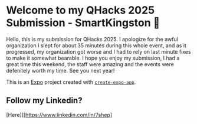 # Welcome to my QHacks 2025 Submission - SmartKingston 👋

Hello, this is my submission for QHacks 2025. I apologize for the awful organization
I slept for about 35 minutes during this whole event, and as it progressed, my organization got worse and I had to rely on last minute fixes to make it somewhat bearable. I hope you enjoy my submission, I had a great time this weekend, the staff were amazing and the events were defenitely worth my time. See you next year!


This is an [Expo](https://expo.dev) project created with [`create-expo-app`](https://www.npmjs.com/package/create-expo-app).


## Follow my Linkedin?
[Here][[https://www.linkedin.com/in/7shep]
